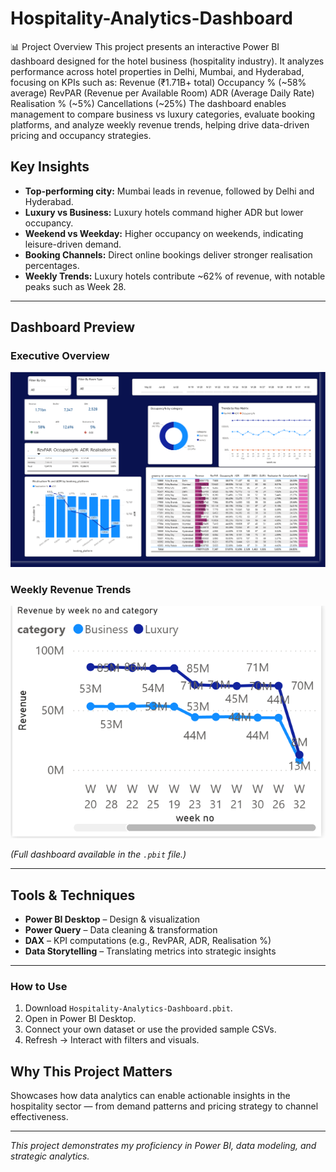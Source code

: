 # Hospitality-Analytics-Dashboard

📊 Project Overview
This project presents an interactive Power BI dashboard designed for the hotel business (hospitality industry).
It analyzes performance across hotel properties in Delhi, Mumbai, and Hyderabad, focusing on KPIs such as:
Revenue (₹1.71B+ total)
Occupancy % (~58% average)
RevPAR (Revenue per Available Room)
ADR (Average Daily Rate)
Realisation % (~5%)
Cancellations (~25%)
The dashboard enables management to compare business vs luxury categories, evaluate booking platforms, and analyze weekly revenue trends, helping drive data-driven pricing and occupancy strategies.

## Key Insights  
- **Top-performing city:** Mumbai leads in revenue, followed by Delhi and Hyderabad.  
- **Luxury vs Business:** Luxury hotels command higher ADR but lower occupancy.  
- **Weekend vs Weekday:** Higher occupancy on weekends, indicating leisure-driven demand.  
- **Booking Channels:** Direct online bookings deliver stronger realisation percentages.  
- **Weekly Trends:** Luxury hotels contribute ~62% of revenue, with notable peaks such as Week 28.

---

## Dashboard Preview  

### Executive Overview  
![Overview Dashboard](overview-dashboard.png)

### Weekly Revenue Trends  
![Weekly Revenue Trends](revenue-by-category.png)

*(Full dashboard available in the `.pbit` file.)*

---

## Tools & Techniques  
- **Power BI Desktop** – Design & visualization  
- **Power Query** – Data cleaning & transformation  
- **DAX** – KPI computations (e.g., RevPAR, ADR, Realisation %)  
- **Data Storytelling** – Translating metrics into strategic insights

---
### How to Use
1. Download `Hospitality-Analytics-Dashboard.pbit`.
2. Open in Power BI Desktop.
3. Connect your own dataset or use the provided sample CSVs.
4. Refresh → Interact with filters and visuals.


## Why This Project Matters  
Showcases how data analytics can enable actionable insights in the hospitality sector — from demand patterns and pricing strategy to channel effectiveness.

---

*This project demonstrates my proficiency in Power BI, data modeling, and strategic analytics.* 

